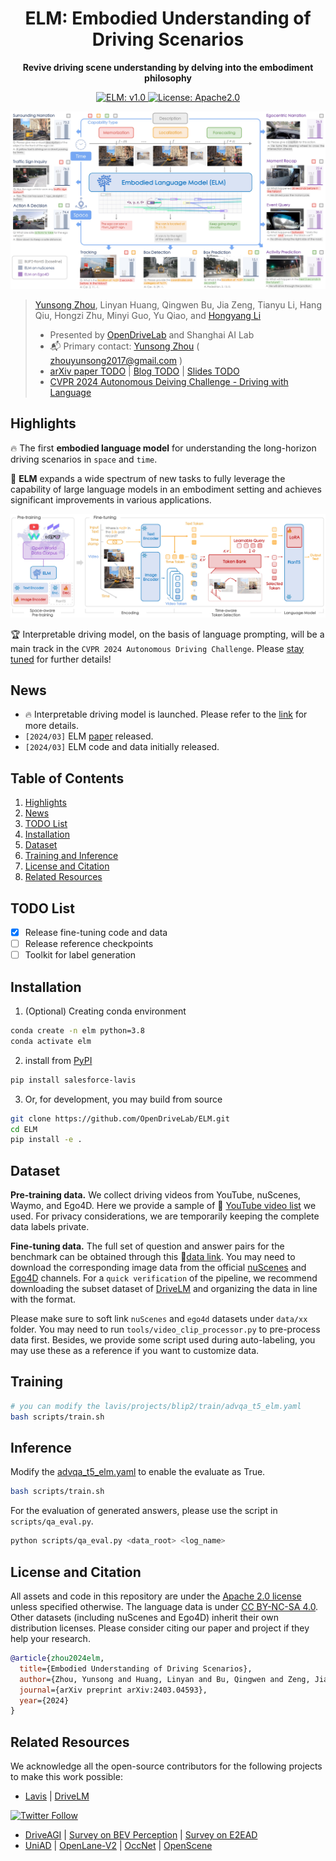 <div id="top" align="center">

# ELM: Embodied Understanding of Driving Scenarios

**Revive driving scene understanding by delving into the embodiment philosophy**

<a href="/docs/dataset_stats.md">
  <img alt="ELM: v1.0" src="https://img.shields.io/badge/ELM-v1.0-blueviolet"/>
</a>
<a href="#license-and-citation">
  <img alt="License: Apache2.0" src="https://img.shields.io/badge/license-Apache%202.0-blue.svg"/>
</a>

![](./assets/teaser.png "Embodied Understanding of Driving Scenarios")

</div>

>
> [Yunsong Zhou](https://zhouyunsong-sjtu.github.io/), Linyan Huang, Qingwen Bu, Jia Zeng, Tianyu Li, Hang Qiu, Hongzi Zhu, Minyi Guo, Yu Qiao, and [Hongyang Li](https://lihongyang.info/)
> 
> - Presented by [OpenDriveLab](https://opendrivelab.com/) and Shanghai AI Lab
> - :mailbox_with_mail: Primary contact: [Yunsong Zhou]((https://zhouyunsong-sjtu.github.io/)) ( zhouyunsong2017@gmail.com ) 
> - [arXiv paper TODO]() | [Blog TODO]() | [Slides TODO]()
> - [CVPR 2024 Autonomous Deiving Challenge - Driving with Language](https://opendrivelab.com/challenge2024/)


## Highlights <a name="highlights"></a>

:fire: The first **embodied language model** for understanding the long-horizon driving scenarios in `space` and `time`. 

:star2: **ELM** expands a wide spectrum of new tasks to fully leverage the capability of large language models in an embodiment setting and achieves significant improvements in various applications.

![method](./assets/elm.png "Architecture of ELM")

:trophy: Interpretable driving model, on the basis of language prompting, will be a main track in the `CVPR 2024 Autonomous Driving Challenge`. Please [stay tuned](https://opendrivelab.com/challenge2024/) for further details!

## News <a name="news"></a>

- :fire: Interpretable driving model is launched. Please refer to the [link](https://opendrivelab.com/challenge2024/) for more details.
- `[2024/03]` ELM [paper](https://arxiv.org/abs/2403.04593) released.
- `[2024/03]` ELM code and data initially released.

## Table of Contents

1. [Highlights](#highlights)
2. [News](#news)
3. [TODO List](#todo)
4. [Installation](#installation)
5. [Dataset](#dataset)
6. [Training and Inference](#training)
7. [License and Citation](#license-and-citation)
8. [Related Resources](#resources)

## TODO List <a name="todo"></a>

- [x] Release fine-tuning code and data
- [ ] Release reference checkpoints
- [ ] Toolkit for label generation

## Installation <a name="installation"></a>

1. (Optional) Creating conda environment

```bash
conda create -n elm python=3.8
conda activate elm
```

2. install from [PyPI](https://pypi.org/project/salesforce-lavis/)
```bash
pip install salesforce-lavis
```
    
3. Or, for development, you may build from source

```bash
git clone https://github.com/OpenDriveLab/ELM.git
cd ELM
pip install -e .
```

## Dataset <a name="dataset"></a>


**Pre-training data.** We collect driving videos from YouTube, nuScenes, Waymo, and Ego4D. 
Here we provide a sample of 🔗 [YouTube video list](https://docs.google.com/spreadsheets/d/1HV-zOO6bh1sKjimhM1ZBcxWqPxgbalE3FDGyh2UHwPw/edit?usp=sharing) we used.
For privacy considerations, we are temporarily keeping the complete data labels private.

**Fine-tuning data.** 
The full set of question and answer pairs for the benchmark can be obtained through this 🔗[data link](https://drive.google.com/drive/folders/1QFBIrKqxjn9lfv31XMC3wVIdaAbpMwDL?usp=sharing). You may need to download the corresponding image data from the official [nuScenes](https://www.nuscenes.org/download) and [Ego4D](https://ego4d-data.org/#download) channels. 
For a `quick verification` of the pipeline, we recommend downloading the subset dataset of [DriveLM](https://github.com/OpenDriveLab/DriveLM/blob/main/docs/data_prep_nus.md) and organizing the data in line with the format.

Please make sure to soft link `nuScenes` and `ego4d` datasets under `data/xx` folder.
You may need to run `tools/video_clip_processor.py` to pre-process data first.
Besides, we provide some script used during auto-labeling, you may use these as a reference if you want to customize data.


## Training <a name="training"></a>
```bash
# you can modify the lavis/projects/blip2/train/advqa_t5_elm.yaml
bash scripts/train.sh
```

## Inference
Modify the  [advqa_t5_elm.yaml](lavis/projects/blip2/train/advqa_t5_elm.yaml#L71) to enable the evaluate as True.
```bash
bash scripts/train.sh
```
For the evaluation of generated answers, please use the script in `scripts/qa_eval.py`.
```bash
python scripts/qa_eval.py <data_root> <log_name>
```


## License and Citation

All assets and code in this repository are under the [Apache 2.0 license](./LICENSE) unless specified otherwise. The language data is under [CC BY-NC-SA 4.0](https://creativecommons.org/licenses/by-nc-sa/4.0/). Other datasets (including nuScenes and Ego4D) inherit their own distribution licenses. Please consider citing our paper and project if they help your research.

```BibTeX
@article{zhou2024elm,
  title={Embodied Understanding of Driving Scenarios},
  author={Zhou, Yunsong and Huang, Linyan and Bu, Qingwen and Zeng, Jia and Li, Tianyu and Qiu, Hang and Zhu, Hongzi and Guo, Minyi and Qiao, Yu and Li, Hongyang},
  journal={arXiv preprint arXiv:2403.04593},
  year={2024}
}
```

## Related Resources <a name="resources"></a>

We acknowledge all the open-source contributors for the following projects to make this work possible:

- [Lavis](https://github.com/salesforce/LAVIS) | [DriveLM](https://github.com/OpenDriveLab/DriveLM)


<a href="https://twitter.com/OpenDriveLab" target="_blank">
    <img alt="Twitter Follow" src="https://img.shields.io/twitter/follow/OpenDriveLab?style=social&color=brightgreen&logo=twitter" />
  </a>

- [DriveAGI](https://github.com/OpenDriveLab/DriveAGI) | [Survey on BEV Perception](https://github.com/OpenDriveLab/BEVPerception-Survey-Recipe) | [Survey on E2EAD](https://github.com/OpenDriveLab/End-to-end-Autonomous-Driving)
- [UniAD](https://github.com/OpenDriveLab/UniAD) | [OpenLane-V2](https://github.com/OpenDriveLab/OpenLane-V2) | [OccNet](https://github.com/OpenDriveLab/OccNet) | [OpenScene](https://github.com/OpenDriveLab/OpenScene)

